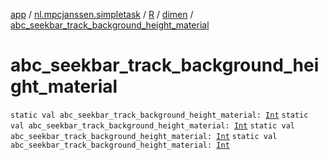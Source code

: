 [app](../../../index.md) / [nl.mpcjanssen.simpletask](../../index.md) / [R](../index.md) / [dimen](index.md) / [abc_seekbar_track_background_height_material](.)

# abc_seekbar_track_background_height_material

`static val abc_seekbar_track_background_height_material: `[`Int`](https://kotlinlang.org/api/latest/jvm/stdlib/kotlin/-int/index.html)
`static val abc_seekbar_track_background_height_material: `[`Int`](https://kotlinlang.org/api/latest/jvm/stdlib/kotlin/-int/index.html)
`static val abc_seekbar_track_background_height_material: `[`Int`](https://kotlinlang.org/api/latest/jvm/stdlib/kotlin/-int/index.html)
`static val abc_seekbar_track_background_height_material: `[`Int`](https://kotlinlang.org/api/latest/jvm/stdlib/kotlin/-int/index.html)